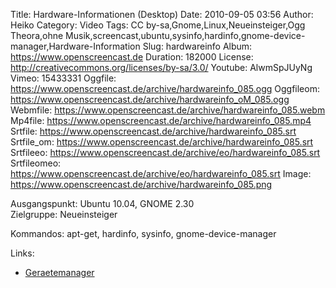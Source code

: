 Title: Hardware-Informationen (Desktop)
Date: 2010-09-05 03:56
Author: Heiko
Category: Video
Tags: CC by-sa,Gnome,Linux,Neueinsteiger,Ogg Theora,ohne Musik,screencast,ubuntu,sysinfo,hardinfo,gnome-device-manager,Hardware-Information
Slug: hardwareinfo
Album: https://www.openscreencast.de
Duration: 182000
License: http://creativecommons.org/licenses/by-sa/3.0/
Youtube: AlwmSpJUyNg
Vimeo: 15433331
Oggfile: https://www.openscreencast.de/archive/hardwareinfo_085.ogg
Oggfileom: https://www.openscreencast.de/archive/hardwareinfo_oM_085.ogg
Webmfile: https://www.openscreencast.de/archive/hardwareinfo_085.webm
Mp4file: https://www.openscreencast.de/archive/hardwareinfo_085.mp4
Srtfile: https://www.openscreencast.de/archive/hardwareinfo_085.srt
Srtfile_om: https://www.openscreencast.de/archive/hardwareinfo_085.srt
Srtfileeo: https://www.openscreencast.de/archive/eo/hardwareinfo_085.srt
Srtfileomeo: https://www.openscreencast.de/archive/eo/hardwareinfo_085.srt
Image: https://www.openscreencast.de/archive/hardwareinfo_085.png

Ausgangspunkt: Ubuntu 10.04, GNOME 2.30  
Zielgruppe: Neueinsteiger  

Kommandos: apt-get, hardinfo, sysinfo, gnome-device-manager

Links:

  * [Geraetemanager](http://wiki.ubuntuusers.de/Ger%C3%A4temanager?highlight=ger%C3%A4temanager)

